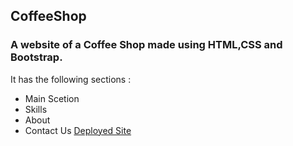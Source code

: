 ## CoffeeShop
### A website of a Coffee Shop made using HTML,CSS and Bootstrap. 
It has the following sections : 
- Main Scetion
- Skills
- About 
- Contact Us
[Deployed Site](https://trip0le.github.io/CoffeeShop/)
